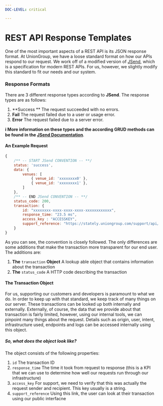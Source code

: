 ```yaml
---
DOC-LEVEL: critical

---
```


# REST API Response Templates

One of the most important aspects of a REST API is its JSON response format. At UnionGroup, we have a loose standard format on how our APIs respond to our request. We work off of a modified version of [JSend](https://github.com/omniti-labs/jsend), which is a specification for modern REST APIs. For us, however, we slightly modify this standard to fit our needs and our system.



### Response Formats

There are 3 different response types according to **JSend**. The response types are as follows:

1. **Success ** The request succeeded with no errors.
2. **Fail**  The request failed due to a user or usage error.
3. **Error** The request failed due to a server error.

**ℹ️ More information on these types and the according GRUD methods can be found in the [JSend Documentation](https://github.com/omniti-labs/jsend)**.



#### An Example Request

```javascript
{
  	/** -- START JSend CONVENTION -- **/
  	status: 'success',
    data: {
        venues: [
            { venue_id: 'xxxxxxxx0' },
            { venue_id: 'xxxxxxxx1' },
        ]
    },
  	/** -- END JSend CONVENTION -- **/
    status_code: 200,
    transaction: {
        id: "xxxxxxxx-xxxx-xxxx-xxxx-xxxxxxxxxxxx",
        response_time: "23.5 ms",
      	access_key : "ACCESSKEY",
        support_reference: "https://stately.uniongroup.com/support/api/transaction/xxxxxxxx-xxxx-xxxx-xxxxxxxxxxxx?key=ACCESSKEY"
    }
}
```

As you can see, the convention is closely followed. The only differences are some additions that make the transaction more transparent for our end user. The additions are:

1. **The** `transaction` **Object** A lookup able object that contains information about the transaction
2. **The** `status_code` A HTTP code describing the transaction



#### The Transaction Object

For us, supporting our customers and developers is paramount to what we do. In order to keep up with that standard, we keep track of many things on our server. These transactions can be looked up both internally and externally. Externally, of course, the data that we provide about that transaction is fairly limited, however, using our internal tools, we can pinpoint many things about the request. Details such as origin, user, intent, infrastructure used, endpoints and logs can be accessed internally using this object.



##### So, what does the object look like?

The object consists of the following properties:

1. `id` The transaction ID
2. `response_time` The time it took from request to response (this is a KPI that we can use to determine how well our requests run through our infrastructure)
3. `access_key` For support, we need to verify that this was actually the request sender and recipient. This key usually is a string.
4. `support_reference` Using this link, the user can look at their transaction using our public interfacne



[JSend]: https://github.com/omniti-labs/jsend	"JSend Documentation"

